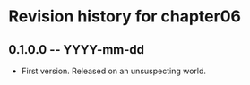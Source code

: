 # Revision history for chapter06

## 0.1.0.0  -- YYYY-mm-dd

* First version. Released on an unsuspecting world.
